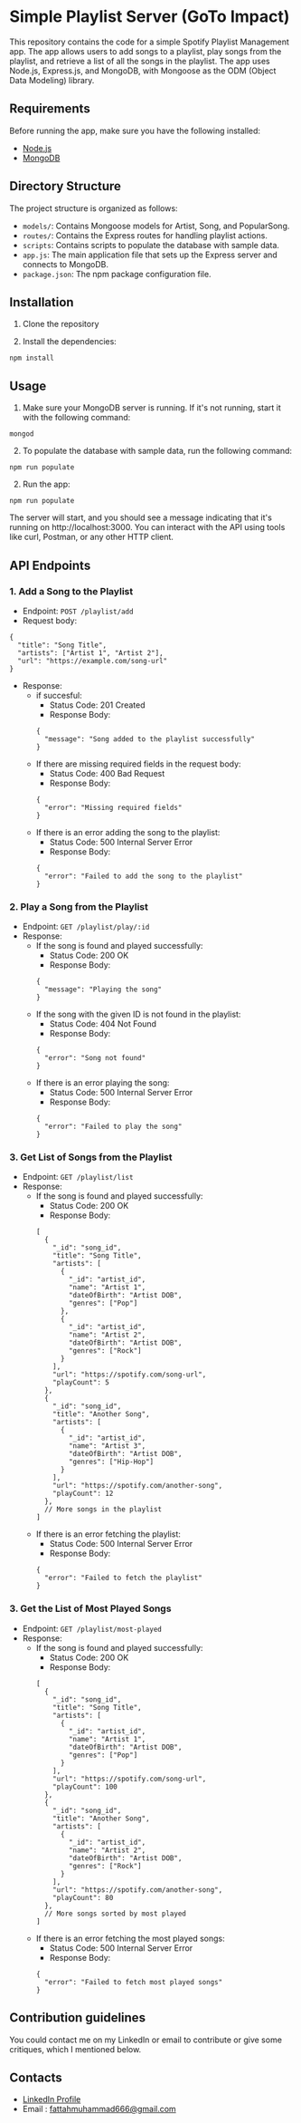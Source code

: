 # Simple Playlist Server (GoTo Impact)

This repository contains the code for a simple Spotify Playlist Management app. The app allows users to add songs to a playlist, play songs from the playlist, and retrieve a list of all the songs in the playlist. The app uses Node.js, Express.js, and MongoDB, with Mongoose as the ODM (Object Data Modeling) library.

## Requirements

Before running the app, make sure you have the following installed:
* [Node.js](https://nodejs.org/)
* [MongoDB](https://www.mongodb.com/)

## Directory Structure

The project structure is organized as follows:
* `models/`: Contains Mongoose models for Artist, Song, and PopularSong.
* `routes/`: Contains the Express routes for handling playlist actions.
* `scripts`: Contains scripts to populate the database with sample data.
* `app.js`: The main application file that sets up the Express server and connects to MongoDB.
* `package.json`: The npm package configuration file.

## Installation
1. Clone the repository

2. Install the dependencies:

```
npm install
```

## Usage

1. Make sure your MongoDB server is running. If it's not running, start it with the following command:

```
mongod
```
2. To populate the database with sample data, run the following command:

```
npm run populate
```
2. Run the app:
```
npm run populate
```
The server will start, and you should see a message indicating that it's running on http://localhost:3000. You can interact with the API using tools like curl, Postman, or any other HTTP client.

## API Endpoints
### 1. Add a Song to the Playlist
* Endpoint: `POST /playlist/add`
* Request body:
```
{
  "title": "Song Title",
  "artists": ["Artist 1", "Artist 2"],
  "url": "https://example.com/song-url"
}
```
* Response:
  * if succesful:
    * Status Code: 201 Created
    * Response Body: 
    ```
    {
      "message": "Song added to the playlist successfully"
    }
    ```
  * If there are missing required fields in the request body:
    * Status Code: 400 Bad Request
    * Response Body: 
    ```
    {
      "error": "Missing required fields"
    }
    ```
  * If there is an error adding the song to the playlist:
    * Status Code: 500 Internal Server Error
    * Response Body: 
    ```
    {
      "error": "Failed to add the song to the playlist"
    }
    ```

### 2. Play a Song from the Playlist
* Endpoint: `GET /playlist/play/:id`
* Response:
  * If the song is found and played successfully:
    * Status Code: 200 OK
    * Response Body: 
    ```
    {
      "message": "Playing the song"
    }
    ```
  * If the song with the given ID is not found in the playlist:
    * Status Code: 404 Not Found
    * Response Body: 
    ```
    {
      "error": "Song not found"
    }
    ```
  * If there is an error playing the song:
    * Status Code: 500 Internal Server Error
    * Response Body: 
    ```
    {
      "error": "Failed to play the song"
    }
    ```

### 3. Get List of Songs from the Playlist
* Endpoint: `GET /playlist/list`
* Response:
  * If the song is found and played successfully:
    * Status Code: 200 OK
    * Response Body: 
    ```
    [
      {
        "_id": "song_id",
        "title": "Song Title",
        "artists": [
          {
            "_id": "artist_id",
            "name": "Artist 1",
            "dateOfBirth": "Artist DOB",
            "genres": ["Pop"]
          },
          {
            "_id": "artist_id",
            "name": "Artist 2",
            "dateOfBirth": "Artist DOB",
            "genres": ["Rock"]
          }
        ],
        "url": "https://spotify.com/song-url",
        "playCount": 5
      },
      {
        "_id": "song_id",
        "title": "Another Song",
        "artists": [
          {
            "_id": "artist_id",
            "name": "Artist 3",
            "dateOfBirth": "Artist DOB",
            "genres": ["Hip-Hop"]
          }
        ],
        "url": "https://spotify.com/another-song",
        "playCount": 12
      },
      // More songs in the playlist
    ]

    ```
  * If there is an error fetching the playlist:
    * Status Code: 500 Internal Server Error
    * Response Body: 
    ```
    {
      "error": "Failed to fetch the playlist"
    }
    ```
### 3. Get the List of Most Played Songs
* Endpoint: `GET /playlist/most-played`
* Response:
  * If the song is found and played successfully:
    * Status Code: 200 OK
    * Response Body: 
    ```
    [
      {
        "_id": "song_id",
        "title": "Song Title",
        "artists": [
          {
            "_id": "artist_id",
            "name": "Artist 1",
            "dateOfBirth": "Artist DOB",
            "genres": ["Pop"]
          }
        ],
        "url": "https://spotify.com/song-url",
        "playCount": 100
      },
      {
        "_id": "song_id",
        "title": "Another Song",
        "artists": [
          {
            "_id": "artist_id",
            "name": "Artist 2",
            "dateOfBirth": "Artist DOB",
            "genres": ["Rock"]
          }
        ],
        "url": "https://spotify.com/another-song",
        "playCount": 80
      },
      // More songs sorted by most played
    ]
    ```
  * If there is an error fetching the most played songs:
    * Status Code: 500 Internal Server Error
    * Response Body: 
    ```
    {
      "error": "Failed to fetch most played songs"
    }
    ```

## Contribution guidelines ##
You could contact me on my LinkedIn or email to contribute or give some critiques, which I mentioned below. 

## Contacts ##

* [LinkedIn Profile](https://www.linkedin.com/in/muhammad24fattah/)
* Email : fattahmuhammad666@gmail.com
